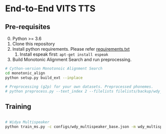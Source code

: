 # End-to-End VITS TTS

## Pre-requisites
0. Python >= 3.6
0. Clone this repository
0. Install python requirements. Please refer [requirements.txt](requirements.txt)
    1. Install espeak first: `apt-get install espeak`
0. Build Monotonic Alignment Search and run preprocessing.
```sh
# Cython-version Monotonoic Alignment Search
cd monotonic_align
python setup.py build_ext --inplace

# Preprocessing (g2p) for your own datasets. Preprocessed phonemes.
# python preprocess.py --text_index 2 --filelists filelists/backup/wdy_audio_text_train_filelist_5.txt filelists/backup/wdy_audio_text_train_filelist_4.txt filelists/backup/wdy_audio_text_train_filelist_3.txt filelists/backup/wdy_audio_text_train_filelist_2.txt filelists/backup/wdy_audio_text_train_filelist_1.txt

```


## Training
```sh

# Widya Multispeaker
python train_ms.py -c configs/wdy_multispeaker_base.json -m wdy_multispeaker
```
